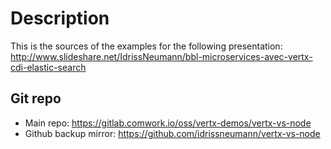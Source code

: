# Description

This is the sources of the examples for the following presentation: http://www.slideshare.net/IdrissNeumann/bbl-microservices-avec-vertx-cdi-elastic-search

## Git repo

* Main repo: https://gitlab.comwork.io/oss/vertx-demos/vertx-vs-node
* Github backup mirror: https://github.com/idrissneumann/vertx-vs-node
